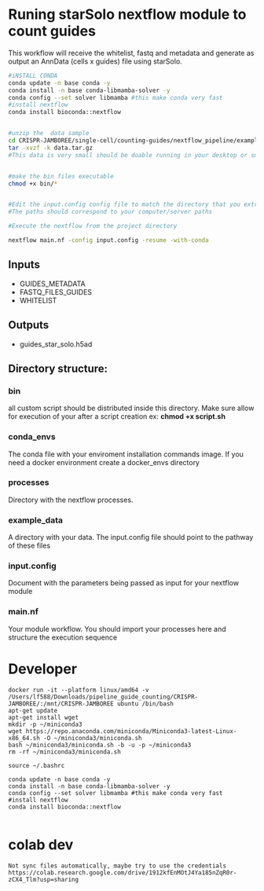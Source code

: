 
# Runing  starSolo nextflow module to count guides
This workflow will receive the whitelist, fastq and metadata and generate as output an AnnData (cells x guides) file using starSolo.



```bash
#iNSTALL CONDA 
conda update -n base conda -y 
conda install -n base conda-libmamba-solver -y
conda config --set solver libmamba #this make conda very fast
#install nextflow
conda install bioconda::nextflow

```

```bash

#unzip the  data sample
cd CRISPR-JAMBOREE/single-cell/counting-guides/nextflow_pipeline/example_data  
tar -xvzf -k data.tar.gz
#This data is very small should be doable running in your desktop or small server
```

```bash

#make the bin files executable
chmod +x bin/*    
```


```bash

#Edit the input.config config file to match the directory that you extracted your data.
#The paths should correspond to your computer/server paths

```
```bash
#Execute the nextflow from the project directory

nextflow main.nf -config input.config -resume -with-conda


```
## Inputs
- GUIDES_METADATA
- FASTQ_FILES_GUIDES
- WHITELIST 

## Outputs
-   guides_star_solo.h5ad


## Directory structure:

### bin 

 all custom script should be distributed inside this directory. Make sure allow  for execution of your  after a script creation ex: __chmod +x script.sh__

### conda_envs 

 The conda file with your enviroment installation commands image. If you need a docker environment create a docker_envs directory

### processes
Directory with the nextflow processes.

### example_data
A directory with your data. The input.config file should point to the pathway of these files

### input.config
 Document with the parameters being passed as input for your nextflow module

### main.nf
Your module workflow. You should import your processes here and structure the execution sequence



# Developer
```
docker run -it --platform linux/amd64 -v /Users/lf588/Downloads/pipeline_guide_counting/CRISPR-JAMBOREE/:/mnt/CRISPR-JAMBOREE ubuntu /bin/bash  
apt-get update  
apt-get install wget  
mkdir -p ~/miniconda3  
wget https://repo.anaconda.com/miniconda/Miniconda3-latest-Linux-x86_64.sh -O ~/miniconda3/miniconda.sh  
bash ~/miniconda3/miniconda.sh -b -u -p ~/miniconda3  
rm -rf ~/miniconda3/miniconda.sh  

source ~/.bashrc 

conda update -n base conda -y 
conda install -n base conda-libmamba-solver -y
conda config --set solver libmamba #this make conda very fast
#install nextflow
conda install bioconda::nextflow


```




# colab dev
```
Not sync files automatically, maybe try to use the credentials
https://colab.research.google.com/drive/1912kfEnMOtJ4Ya185nZqR0r-zCX4_Tlm?usp=sharing


```






